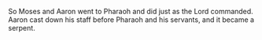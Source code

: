So Moses and Aaron went to Pharaoh and did just as the Lord commanded. Aaron cast down his staff before Pharaoh and his servants, and it became a serpent.
